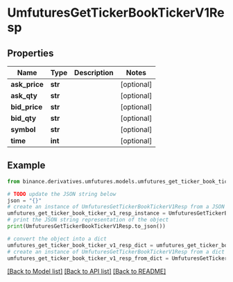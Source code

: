 # UmfuturesGetTickerBookTickerV1Resp


## Properties

Name | Type | Description | Notes
------------ | ------------- | ------------- | -------------
**ask_price** | **str** |  | [optional] 
**ask_qty** | **str** |  | [optional] 
**bid_price** | **str** |  | [optional] 
**bid_qty** | **str** |  | [optional] 
**symbol** | **str** |  | [optional] 
**time** | **int** |  | [optional] 

## Example

```python
from binance.derivatives.umfutures.models.umfutures_get_ticker_book_ticker_v1_resp import UmfuturesGetTickerBookTickerV1Resp

# TODO update the JSON string below
json = "{}"
# create an instance of UmfuturesGetTickerBookTickerV1Resp from a JSON string
umfutures_get_ticker_book_ticker_v1_resp_instance = UmfuturesGetTickerBookTickerV1Resp.from_json(json)
# print the JSON string representation of the object
print(UmfuturesGetTickerBookTickerV1Resp.to_json())

# convert the object into a dict
umfutures_get_ticker_book_ticker_v1_resp_dict = umfutures_get_ticker_book_ticker_v1_resp_instance.to_dict()
# create an instance of UmfuturesGetTickerBookTickerV1Resp from a dict
umfutures_get_ticker_book_ticker_v1_resp_from_dict = UmfuturesGetTickerBookTickerV1Resp.from_dict(umfutures_get_ticker_book_ticker_v1_resp_dict)
```
[[Back to Model list]](../README.md#documentation-for-models) [[Back to API list]](../README.md#documentation-for-api-endpoints) [[Back to README]](../README.md)


